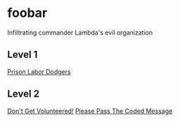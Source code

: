 # foobar
Infiltrating commander Lambda's evil organization

## Level 1
[Prison Labor Dodgers](https://github.com/adamfarnsworth/foobar/tree/master/PrisonLaborDodgers/PrisonLaborDodgers)  

## Level 2
[Don't Get Volunteered!](https://github.com/adamfarnsworth/foobar/tree/master/DontGetVolunteered/DontGetVolunteered)
[Please Pass The Coded Message](https://github.com/adamfarnsworth/foobar/tree/master/PleasePassTheCodedMessage/PleasePassTheCodedMessage)

